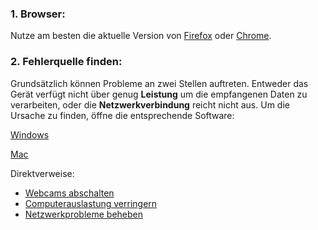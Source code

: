 ### 1. Browser:

Nutze am besten die aktuelle Version von [Firefox](https://www.mozilla.org/de/exp/firefox/new/) oder [Chrome](https://www.google.de/intl/de/chrome/).



### 2. Fehlerquelle finden:

Grundsätzlich können Probleme an zwei Stellen auftreten. Entweder das Gerät verfügt nicht über genug **Leistung** um die empfangenen Daten zu verarbeiten, oder die **Netzwerkverbindung** reicht nicht aus. Um die Ursache zu finden, öffne die entsprechende Software:

[Windows](./windows.md)

[Mac](./mac.md)


Direktverweise:
* [Webcams abschalten](./disable_video.md)
* [Computerauslastung verringern](./auslastung.md)
* [Netzwerkprobleme beheben](./netzwerk.md)

